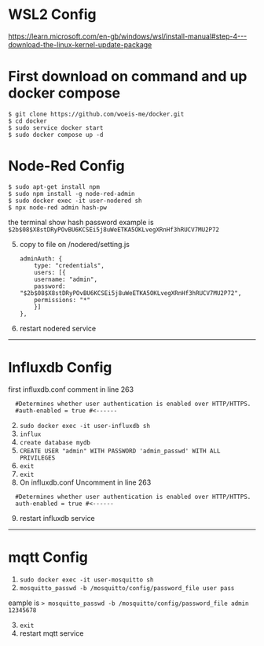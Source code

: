 # WSL2 Config
https://learn.microsoft.com/en-gb/windows/wsl/install-manual#step-4---download-the-linux-kernel-update-package

# First download on command and up docker compose
```
$ git clone https://github.com/woeis-me/docker.git
$ cd docker
$ sudo service docker start
$ sudo docker compose up -d
```
# Node-Red Config
```  
$ sudo apt-get install npm
$ sudo npm install -g node-red-admin
$ sudo docker exec -it user-nodered sh
$ npx node-red admin hash-pw
```    
the terminal show hash password example is `$2b$08$X8stDRyPOvBU6KCSEi5j8uWeETKA5OKLvegXRnHf3hRUCV7MU2P72`
  
  5. copy to file on /nodered/setting.js 
      ```
      adminAuth: {
          type: "credentials",
          users: [{
          username: "admin",
          password: "$2b$08$X8stDRyPOvBU6KCSEi5j8uWeETKA5OKLvegXRnHf3hRUCV7MU2P72",
          permissions: "*"
          }]
      },
      ```
  6. restart nodered service 
--------------------------------------------------------------------------------------------------------------

# Influxdb Config
first influxdb.conf comment in line 263  
```
  #Determines whether user authentication is enabled over HTTP/HTTPS.
  #auth-enabled = true #<------
```
2. `sudo docker exec -it user-influxdb sh`
3. `influx`
4. `create database mydb`
5. `CREATE USER "admin" WITH PASSWORD 'admin_passwd' WITH ALL PRIVILEGES`
6. `exit`
7. `exit`
8. On influxdb.conf Uncomment in line 263
```
  #Determines whether user authentication is enabled over HTTP/HTTPS.
  auth-enabled = true #<------
```
9. restart influxdb service


--------------------------------------------------------------------------------------------------------------

# mqtt Config
1. `sudo docker exec -it user-mosquitto sh`
2. `mosquitto_passwd -b /mosquitto/config/password_file user pass` 

eample is `> mosquitto_passwd -b /mosquitto/config/password_file admin 12345678`

3. `exit`
4. restart mqtt service
